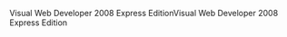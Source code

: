 <span data-ttu-id="c133c-101">Visual Web Developer 2008 Express Edition</span><span class="sxs-lookup"><span data-stu-id="c133c-101">Visual Web Developer 2008 Express Edition</span></span>
